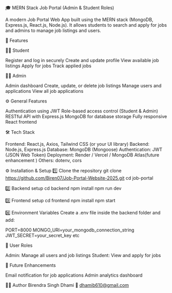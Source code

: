 🎓 MERN Stack Job Portal (Admin & Student Roles)

A modern Job Portal Web App built using the MERN stack (MongoDB, Express.js, React.js, Node.js).
It allows students to search and apply for jobs and admins to manage job listings and users.

🚀 Features

👨‍🎓 Student

Register and log in securely
Create and update profile
View available job listings
Apply for jobs
Track applied jobs

🧑‍💼 Admin

Admin dashboard
Create, update, or delete job listings
Manage users and applications
View all job applications

⚙️ General Features

Authentication using JWT
Role-based access control (Student & Admin)
RESTful API with Express.js
MongoDB for database storage
Fully responsive React frontend

🛠️ Tech Stack

Frontend:	React.js, Axios, Tailwind CSS (or your UI library)
Backend:	Node.js, Express.js
Database:	MongoDB (Mongoose)
Authentication:	JWT (JSON Web Token)
Deployment:	Render / Vercel / MongoDB Atlas(future enhancement )
Others:	dotenv,  cors

⚙️ Installation & Setup
1️⃣ Clone the repository
git clone https://github.com/Biren07/Job-Portal-Website-2025.git
cd job-portal

2️⃣ Backend setup
cd backend
npm install
npm run dev

3️⃣ Frontend setup
cd frontend
npm install
npm start

4️⃣ Environment Variables
Create a .env file inside the backend folder and add:

PORT=8000
MONGO_URI=your_mongodb_connection_string
JWT_SECRET=your_secret_key etc

🔐 User Roles

Admin:	Manage all users and job listings
Student:	View and apply for jobs

🧠 Future Enhancements

Email notification for job applications
Admin analytics dashboard


👨‍💻 Author
Birendra Singh Dhami
📧 dhamib610@gmail.com

